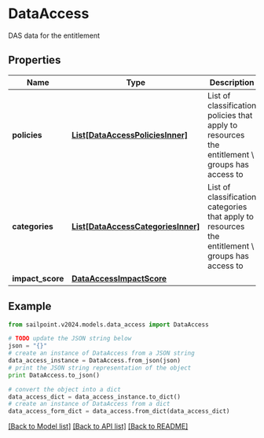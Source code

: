 # DataAccess

DAS data for the entitlement

## Properties

Name | Type | Description | Notes
------------ | ------------- | ------------- | -------------
**policies** | [**List[DataAccessPoliciesInner]**](DataAccessPoliciesInner.md) | List of classification policies that apply to resources the entitlement \\ groups has access to | [optional] 
**categories** | [**List[DataAccessCategoriesInner]**](DataAccessCategoriesInner.md) | List of classification categories that apply to resources the entitlement \\ groups has access to | [optional] 
**impact_score** | [**DataAccessImpactScore**](DataAccessImpactScore.md) |  | [optional] 

## Example

```python
from sailpoint.v2024.models.data_access import DataAccess

# TODO update the JSON string below
json = "{}"
# create an instance of DataAccess from a JSON string
data_access_instance = DataAccess.from_json(json)
# print the JSON string representation of the object
print DataAccess.to_json()

# convert the object into a dict
data_access_dict = data_access_instance.to_dict()
# create an instance of DataAccess from a dict
data_access_form_dict = data_access.from_dict(data_access_dict)
```
[[Back to Model list]](../README.md#documentation-for-models) [[Back to API list]](../README.md#documentation-for-api-endpoints) [[Back to README]](../README.md)


